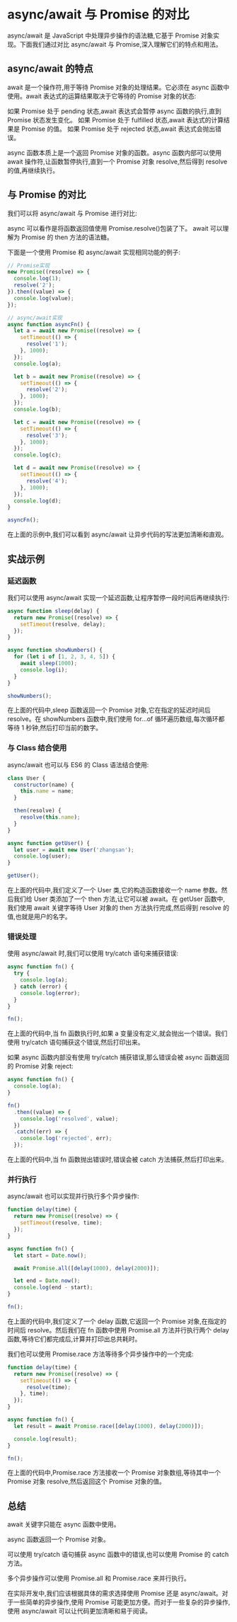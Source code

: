 # async/await 与 Promise 的对比

async/await 是 JavaScript 中处理异步操作的语法糖,它基于 Promise 对象实现。下面我们通过对比 async/await 与 Promise,深入理解它们的特点和用法。

## async/await 的特点

await 是一个操作符,用于等待 Promise 对象的处理结果。它必须在 async 函数中使用。await 表达式的运算结果取决于它等待的 Promise 对象的状态:

如果 Promise 处于 pending 状态,await 表达式会暂停 async 函数的执行,直到 Promise 状态发生变化。
如果 Promise 处于 fulfilled 状态,await 表达式的计算结果是 Promise 的值。
如果 Promise 处于 rejected 状态,await 表达式会抛出错误。

async 函数本质上是一个返回 Promise 对象的函数。async 函数内部可以使用 await 操作符,让函数暂停执行,直到一个 Promise 对象 resolve,然后得到 resolve 的值,再继续执行。

## 与 Promise 的对比

我们可以将 async/await 与 Promise 进行对比:

async 可以看作是将函数返回值使用 Promise.resolve()包装了下。
await 可以理解为 Promise 的 then 方法的语法糖。

下面是一个使用 Promise 和 async/await 实现相同功能的例子:

```javascript
// Promise实现
new Promise((resolve) => {
  console.log(1);
  resolve('2');
}).then((value) => {
  console.log(value);
});

// async/await实现
async function asyncFn() {
  let a = await new Promise((resolve) => {
    setTimeout(() => {
      resolve('1');
    }, 1000);
  });
  console.log(a);

  let b = await new Promise((resolve) => {
    setTimeout(() => {
      resolve('2');
    }, 1000);
  });
  console.log(b);

  let c = await new Promise((resolve) => {
    setTimeout(() => {
      resolve('3');
    }, 1000);
  });
  console.log(c);

  let d = await new Promise((resolve) => {
    setTimeout(() => {
      resolve('4');
    }, 1000);
  });
  console.log(d);
}

asyncFn();
```

在上面的示例中,我们可以看到 async/await 让异步代码的写法更加清晰和直观。

## 实战示例

### 延迟函数

我们可以使用 async/await 实现一个延迟函数,让程序暂停一段时间后再继续执行:

```javascript
async function sleep(delay) {
  return new Promise((resolve) => {
    setTimeout(resolve, delay);
  });
}

async function showNumbers() {
  for (let i of [1, 2, 3, 4, 5]) {
    await sleep(1000);
    console.log(i);
  }
}

showNumbers();
```

在上面的代码中,sleep 函数返回一个 Promise 对象,它在指定的延迟时间后 resolve。在 showNumbers 函数中,我们使用 for...of 循环遍历数组,每次循环都等待 1 秒钟,然后打印当前的数字。

### 与 Class 结合使用

async/await 也可以与 ES6 的 Class 语法结合使用:

```javascript
class User {
  constructor(name) {
    this.name = name;
  }

  then(resolve) {
    resolve(this.name);
  }
}

async function getUser() {
  let user = await new User('zhangsan');
  console.log(user);
}

getUser();
```

在上面的代码中,我们定义了一个 User 类,它的构造函数接收一个 name 参数。然后我们给 User 类添加了一个 then 方法,让它可以被 await。在 getUser 函数中,我们使用 await 关键字等待 User 对象的 then 方法执行完成,然后得到 resolve 的值,也就是用户的名字。

### 错误处理

使用 async/await 时,我们可以使用 try/catch 语句来捕获错误:

```javascript
async function fn() {
  try {
    console.log(a);
  } catch (error) {
    console.log(error);
  }
}

fn();
```

在上面的代码中,当 fn 函数执行时,如果 a 变量没有定义,就会抛出一个错误。我们使用 try/catch 语句捕获这个错误,然后打印出来。

如果 async 函数内部没有使用 try/catch 捕获错误,那么错误会被 async 函数返回的 Promise 对象 reject:

```javascript
async function fn() {
  console.log(a);
}

fn()
  .then((value) => {
    console.log('resolved', value);
  })
  .catch((err) => {
    console.log('rejected', err);
  });
```

在上面的代码中,当 fn 函数抛出错误时,错误会被 catch 方法捕获,然后打印出来。

### 并行执行

async/await 也可以实现并行执行多个异步操作:

```javascript
function delay(time) {
  return new Promise((resolve) => {
    setTimeout(resolve, time);
  });
}

async function fn() {
  let start = Date.now();

  await Promise.all([delay(1000), delay(2000)]);

  let end = Date.now();
  console.log(end - start);
}

fn();
```

在上面的代码中,我们定义了一个 delay 函数,它返回一个 Promise 对象,在指定的时间后 resolve。然后我们在 fn 函数中使用 Promise.all 方法并行执行两个 delay 函数,等待它们都完成后,计算并打印出总共耗时。

我们也可以使用 Promise.race 方法等待多个异步操作中的一个完成:

```javascript
function delay(time) {
  return new Promise((resolve) => {
    setTimeout(() => {
      resolve(time);
    }, time);
  });
}

async function fn() {
  let result = await Promise.race([delay(1000), delay(2000)]);

  console.log(result);
}

fn();
```

在上面的代码中,Promise.race 方法接收一个 Promise 对象数组,等待其中一个 Promise 对象 resolve,然后返回这个 Promise 对象的值。

## 总结

await 关键字只能在 async 函数中使用。

async 函数返回一个 Promise 对象。

可以使用 try/catch 语句捕获 async 函数中的错误,也可以使用 Promise 的 catch 方法。

多个异步操作可以使用 Promise.all 和 Promise.race 来并行执行。

在实际开发中,我们应该根据具体的需求选择使用 Promise 还是 async/await。对于一些简单的异步操作,使用 Promise 可能更加方便。而对于一些复杂的异步操作,使用 async/await 可以让代码更加清晰和易于阅读。
